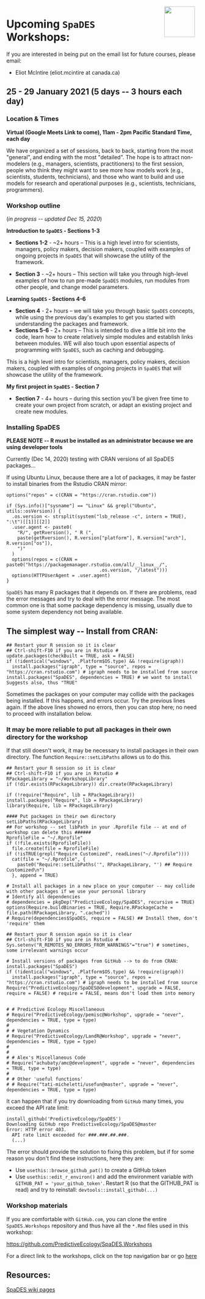 <img align="right" width="80" vspace="10" hspace="10" src="https://github.com/PredictiveEcology/SpaDES/raw/development/stickers/hexsticker.png">

# Upcoming `SpaDES` Workshops:

If you are interested in being put on the email list for future courses, please email:

- Eliot McIntire (eliot.mcintire at canada.ca)

## 25 - 29 January 2021 (5 days -- 3 hours each day)

### Location & Times

**Virtual (Google Meets Link to come), 11am - 2pm Pacific Standard Time, each day**

We have organized a set of sessions, back to back, starting from the most "general", and ending with the most "detailed".
The hope is to attract non-modelers (e.g., managers, scientists, practitioners) to the first session, people who think they might want to see more how models work (e.g., scientists, students, technicians), and those who want to build and use models for research and operational purposes (e.g., scientists, technicians, programmers).

### Workshop outline 
(_in progress -- updated Dec 15, 2020_)

**Introduction to `SpaDES` - Sections 1-3** 
* **Sections 1-2** - ~2+ hours – This is a high level intro for scientists, managers, policy makers, decision makers, coupled with examples of ongoing projects in `SpaDES` that will showcase the utility of the framework.

* **Section 3** - ~2+ hours – This section will take you through high-level examples of how to run pre-made `SpaDES` modules, run modules from other people, and change model parameters.

**Learning `SpaDES` - Sections 4-6** 
* **Section 4** - 2+ hours – we will take you through basic `SpaDES` concepts, while using the previous day's examples to get you started with understanding the packages and framework.
* **Sections 5-6** - 2+ hours – This is intended to dive a little bit into the code, learn how to create relatively simple modules and establish links between modules. WE will also touch upon essential aspects of programming with `SpaDES`, such as caching and debugging.

This is a high level intro for scientists, managers, policy makers, decision makers, coupled with examples of ongoing projects in `SpaDES` that will showcase the utility of the framework.

**My first project in `SpaDES` - Section 7** 
* **Section 7** - 4+ hours – during this section you'll be given free time to create your own project from scratch, or adapt an existing project and create new modules. 

### Installing SpaDES

**PLEASE NOTE -- R must be installed as an administrator because we are using developer tools**

Currently (Dec 14, 2020) testing with CRAN versions of all SpaDES packages...

If using Ubuntu Linux, because there are a lot of packages, it may be faster to install 
binaries from the Rstudio CRAN mirror:
```
options("repos" = c(CRAN = "https://cran.rstudio.com"))

if (Sys.info()["sysname"] == "Linux" && grepl("Ubuntu", utils::osVersion)) {
  .os.version <- strsplit(system("lsb_release -c", intern = TRUE), ":\t")[[1]][[2]]
  .user.agent <- paste0(
    "R/", getRversion(), " R (",
    paste(getRversion(), R.version["platform"], R.version["arch"], R.version["os"]),
    ")"
  )
  options(repos = c(CRAN = paste0("https://packagemanager.rstudio.com/all/__linux__/",
                                  .os.version, "/latest")))
  options(HTTPUserAgent = .user.agent)
}
```



`SpaDES` has many R packages that it depends on. 
If there are problems, read the error messages and try to deal with the error message.
The most common one is that some package dependency is missing, usually due to some system dependency not being available. 

## The simplest way -- Install from CRAN:
```
## Restart your R session so it is clear
## Ctrl-shift-F10 if you are in Rstudio #
update.packages(checkBuilt = TRUE, ask = FALSE)
if (!identical("windows", .Platform$OS.type) && !require(igraph)) 
  install.packages("igraph", type = "source", repos = "https://cran.rstudio.com") # igraph needs to be installed from source
install.packages("SpaDES", dependencies = TRUE) # we want to install Suggests also, thus "TRUE"
```

Sometimes the packages on your computer may collide with the packages being installed. 
If this happens, and errors occur. Try the previous lines again. 
If the above lines showed no errors, then you can stop here; no need to proceed with installation below.

### It may be more reliable to put all packages in their own directory for the workshop

If that still doesn't work, it may be necessary to install packages in their own directory.
The function `Require::setLibPaths` allows us to do this.

```
## Restart your R session so it is clear
## Ctrl-shift-F10 if you are in Rstudio #
RPackageLibrary = "~/WorkshopLibrary"
if (!dir.exists(RPackageLibrary)) dir.create(RPackageLibrary)

if (!require("Require", lib = RPackageLibrary)) install.packages("Require", lib = RPackageLibrary)
library(Require, lib = RPackageLibrary)

#### Put packages in their own directory
setLibPaths(RPackageLibrary)
## For workshop -- set libPath in your .Rprofile file -- at end of workshop can delete this ######
RprofileFile = "~/.Rprofile"
if (!file.exists(RprofileFile))
  file.create(file = RprofileFile)
if (!isTRUE(grepl("Require Customized", readLines("~/.Rprofile"))))
  cat(file = "~/.Rprofile", {
    paste0("Require::setLibPaths('", RPackageLibrary, "') ## Require Customized\n")
  }, append = TRUE)

# Install all packages in a new place on your computer -- may collide with other packages if we use your personal library
# Identify all dependencies
# dependencies = pkgDep("PredictiveEcology/SpaDES", recursive = TRUE)
options(Require.buildBinaries = TRUE, Require.RPackageCache = file.path(RPackageLibrary, ".cached"))
# Require(dependencies$SpaDES, require = FALSE) ## Install them, don't 'require' them

## Restart your R session again so it is clear
## Ctrl-shift-F10 if you are in Rstudio #
Sys.setenv("R_REMOTES_NO_ERRORS_FROM_WARNINGS"="true") # sometimes, some irrelevant warnings occur

# Install versions of packages from GitHub --> to do from CRAN: install.packages("SpaDES")
if (!identical("windows", .Platform$OS.type) && !require(igraph)) 
  install.packages("igraph", type = "source", repos = "https://cran.rstudio.com") # igraph needs to be installed from source
Require("PredictiveEcology/SpaDES@development", upgrade = FALSE, require = FALSE) # require = FALSE, means don't load them into memory

                           
# # Predictive Ecology Miscellaneous
# Require("PredictiveEcology/pemisc@Workshop", upgrade = "never", dependencies = TRUE, type = type)
# 
# # Vegetation Dynamics
# Require("PredictiveEcology/LandR@Workshop", upgrade = "never", dependencies = TRUE, type = type)
# 
# 
# # Alex's Miscellaneous Code
# Require("achubaty/amc@development", upgrade = "never", dependencies = TRUE, type = type)
# 
# # Other 'useful functions'               
# # Require("tati-micheletti/usefun@master", upgrade = "never", dependencies = TRUE, type = type)
```

It can happen that if you try downloading from `GitHub` many times, you exceed the API rate limit:
```
install_github('PredictiveEcology/SpaDES')
Downloading GitHub repo PredictiveEcology/SpaDES@master
Error: HTTP error 403.
  API rate limit exceeded for ###.###.##.###. 
  (...)
```
The error should provide the solution to fixing this problem, but if for some reason you don't find these instructions, here they are:
- Use `usethis::browse_github_pat()` to create a GitHub token
- Use `usethis::edit_r_environ()` and add the environment variable with `GITHUB_PAT = 'your_github_token'`.
Restart R (so that the GITHUB_PAT is read) and try to reinstall: `devtools::install_github(...)`

### Workshop materials

If you are comfortable with `GitHub.com`, you can clone the entire `SpaDES.Workshops` repository and thus have all the `*.Rmd` files used in this workshop:

<https://github.com/PredictiveEcology/SpaDES.Workshops>

For a direct link to the workshops, click on the top navigation bar or go [here](http://spades-workshops.predictiveecology.org/)

## Resources:

[SpaDES wiki pages](https://github.com/PredictiveEcology/SpaDES/wiki)
